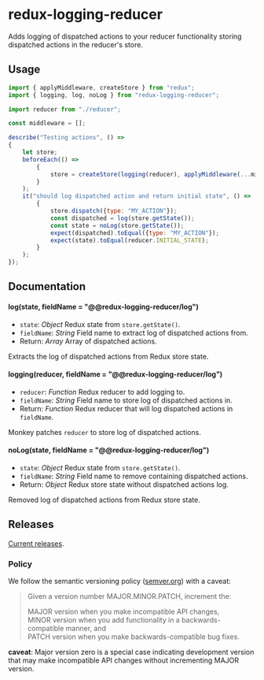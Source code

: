 # redux-logging-reducer

Adds logging of dispatched actions to your reducer functionality storing dispatched actions in the reducer's store.

## Usage

```javascript
import { applyMiddleware, createStore } from "redux";
import { logging, log, noLog } from "redux-logging-reducer";

import reducer from "./reducer";

const middleware = [];

describe("Testing actions", () =>
{
    let store;
    beforeEach(() =>
        {
            store = createStore(logging(reducer), applyMiddleware(...middleware));
        }
    );
    it("should log dispatched action and return initial state", () =>
        {
            store.dispatch({type: "MY_ACTION"});
            const dispatched = log(store.getState());
            const state = noLog(store.getState());
            expect(dispatched).toEqual({type: "MY_ACTION"});
            expect(state).toEqual(reducer.INITIAL_STATE);
        }
    );
});
```

## Documentation

#### log(state, fieldName = "@@redux-logging-reducer/log")

  * `state`: _Object_ Redux state from `store.getState()`.
  * `fieldName`: _String_ Field name to extract log of dispatched actions from.
  * Return: _Array_ Array of dispatched actions.

Extracts the log of dispatched actions from Redux store state.

#### logging(reducer, fieldName = "@@redux-logging-reducer/log")

  * `reducer`: _Function_ Redux reducer to add logging to.
  * `fieldName`: _String_ Field name to store log of dispatched actions in.
  * Return: _Function_ Redux reducer that will log dispatched actions in `fieldName`.

Monkey patches `reducer` to store log of dispatched actions.

#### noLog(state, fieldName = "@@redux-logging-reducer/log")

  * `state`: _Object_ Redux state from `store.getState()`.
  * `fieldName`: _String_ Field name to remove containing dispatched actions.
  * Return: _Object_ Redux store state without dispatched actions log.

Removed log of dispatched actions from Redux store state.

## Releases

[Current releases](https://github.com/tristanls/redux-logging-reducer/releases).

### Policy

We follow the semantic versioning policy ([semver.org](http://semver.org/)) with a caveat:

> Given a version number MAJOR.MINOR.PATCH, increment the:
>
>MAJOR version when you make incompatible API changes,<br/>
>MINOR version when you add functionality in a backwards-compatible manner, and<br/>
>PATCH version when you make backwards-compatible bug fixes.

**caveat**: Major version zero is a special case indicating development version that may make incompatible API changes without incrementing MAJOR version.
